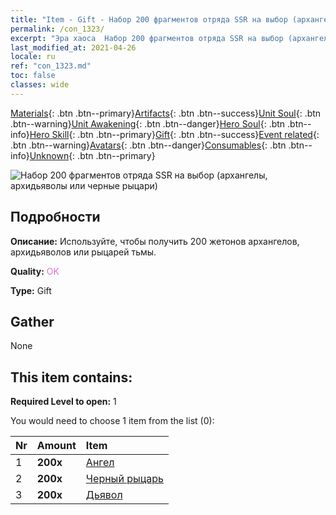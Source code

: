 ```yaml
---
title: "Item - Gift - Набор 200 фрагментов отряда SSR на выбор (архангелы, архидьяволы или черные рыцари)"
permalink: /con_1323/
excerpt: "Эра хаоса  Набор 200 фрагментов отряда SSR на выбор (архангелы, архидьяволы или черные рыцари)"
last_modified_at: 2021-04-26
locale: ru
ref: "con_1323.md"
toc: false
classes: wide
---
```

 [Materials](/ItemsRU/){: .btn .btn--primary}[Artifacts](/ItemsRU/Artifacts/){: .btn .btn--success}[Unit Soul](/ItemsRU/UnitSoul/){: .btn .btn--warning}[Unit Awakening](/ItemsRU/UnitAwakening/){: .btn .btn--danger}[Hero Soul](/ItemsRU/HeroSoul/){: .btn .btn--info}[Hero Skill](/ItemsRU/HeroSkill/){: .btn .btn--primary}[Gift](/ItemsRU/Gift/){: .btn .btn--success}[Event related](/ItemsRU/Events/){: .btn .btn--warning}[Avatars](/ItemsRU/Avatars/){: .btn .btn--danger}[Consumables](/ItemsRU/Consumables/){: .btn .btn--info}[Unknown](/ItemsRU/Unknown/){: .btn .btn--primary}

 ![Набор 200 фрагментов отряда SSR на выбор (архангелы, архидьяволы или черные рыцари)](/images/t/i_907374.png)

## Подробности
 **Описание:** Используйте, чтобы получить 200 жетонов архангелов, архидьяволов или рыцарей тьмы.

 **Quality:** <span style="color: #DA70D6">OK</span>

 **Type:** Gift

## Gather

  None

## This item contains:

 **Required Level to open:** 1

 You would need to choose 1 item from the list (0):

  | Nr | Amount |     Item    |
  |:---|:-------|:------------|
  | 1 |  **200x** | [Ангел](/ItemsRU/unt_196/) |  | 
  | 2 |  **200x** | [Черный рыцарь](/ItemsRU/unt_213/) |  | 
  | 3 |  **200x** | [Дьявол](/ItemsRU/unt_232/) |  | 
